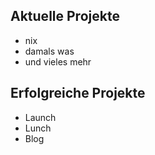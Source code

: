 ## Aktuelle Projekte

- nix
- damals was
- und vieles mehr

## Erfolgreiche Projekte

- Launch
- Lunch
- Blog

